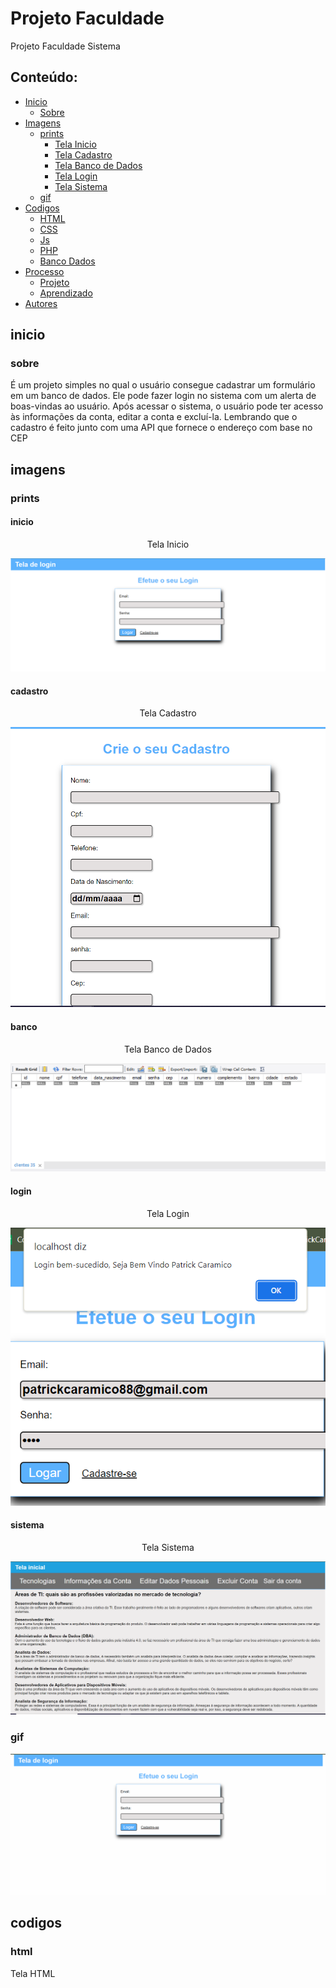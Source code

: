 # Projeto Faculdade

<p>Projeto Faculdade Sistema</p>

## Conteúdo:
- [Inicio](#inicio)
  - [Sobre](#sobre)
- [Imagens](#imagens)
  - [prints](#prints)
    - [Tela Inicio](#inicio)
    - [Tela Cadastro](#cadastro)
    - [Tela Banco de Dados](#banco)
    - [Tela Login](#login)
    - [Tela Sistema](#sistema)
  - [gif](#gif)
- [Codigos](#codigos)
  - [HTML](#html)
  - [CSS](#CSS)
  - [Js](#hs)
  - [PHP](#php)
  - [Banco Dados](#bd)
- [Processo](#processo)
  - [Projeto](#projeto)
  - [Aprendizado](#aprendizado)
- [Autores](#autores)    

## inicio

### sobre

<p>É um projeto simples no qual o usuário consegue cadastrar um formulário em um banco de dados. Ele pode fazer login no sistema com um alerta de boas-vindas ao usuário. Após acessar o sistema, o usuário pode ter acesso às informações da conta, editar a conta e excluí-la. Lembrando que o cadastro é feito junto com uma API que fornece o endereço com base no CEP</p>

## imagens

### prints

#### inicio

<div width="100%" align="center">
<p>Tela Inicio</p>
<img src="Projeto_BD/Script BD/imgs/Tela Inicio.png"/>
</div>

#### cadastro

<div width="100%" align="center">
  <p>Tela Cadastro</p>
  <img src="Projeto_BD/Script BD/imgs/Tela Cadastro.png"/>
</div>

#### banco

<div width="100%" align="center">
  <p>Tela Banco de Dados</p>
  <img src="Projeto_BD/Script BD/imgs/Banco de dados.png"/>
</div>

#### login

<div width="100%" align="center">
  <p>Tela Login</p>
  <img src="Projeto_BD/Script BD/imgs/Login_site.png"/>
</div>

#### sistema

<div width="100%" align="center">
  <p>Tela Sistema</p>
  <img src="Projeto_BD/Script BD/imgs/Sistema.png"/>
</div>  

### gif

<img src="Projeto_BD/Script BD/imgs/Projeto_inicio.gif"/>

## codigos

### html
<p>Tela HTML</p>
<img src=""/>



